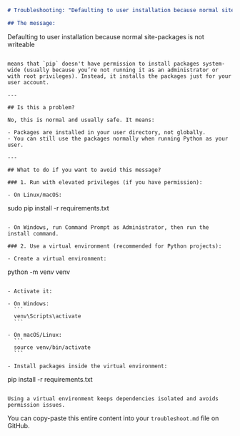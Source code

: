 ```markdown
# Troubleshooting: "Defaulting to user installation because normal site-packages is not writeable"

## The message:

```

Defaulting to user installation because normal site-packages is not writeable

```

means that `pip` doesn't have permission to install packages system-wide (usually because you’re not running it as an administrator or with root privileges). Instead, it installs the packages just for your user account.

---

## Is this a problem?

No, this is normal and usually safe. It means:

- Packages are installed in your user directory, not globally.
- You can still use the packages normally when running Python as your user.

---

## What to do if you want to avoid this message?

### 1. Run with elevated privileges (if you have permission):

- On Linux/macOS:
```

sudo pip install -r requirements.txt

```

- On Windows, run Command Prompt as Administrator, then run the install command.

### 2. Use a virtual environment (recommended for Python projects):

- Create a virtual environment:
```

python -m venv venv

````

- Activate it:

- On Windows:
  ```
  venv\Scripts\activate
  ```

- On macOS/Linux:
  ```
  source venv/bin/activate
  ```

- Install packages inside the virtual environment:
````

pip install -r requirements.txt

```

Using a virtual environment keeps dependencies isolated and avoids permission issues.
```

You can copy-paste this entire content into your `troubleshoot.md` file on GitHub.
